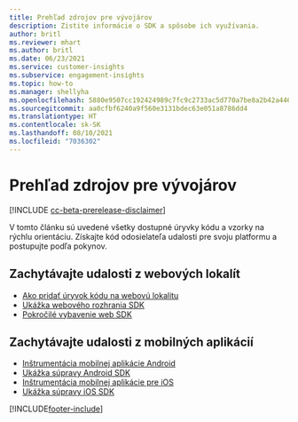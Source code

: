 ```yaml
---
title: Prehľad zdrojov pre vývojárov
description: Zistite informácie o SDK a spôsobe ich využívania.
author: britl
ms.reviewer: mhart
ms.author: britl
ms.date: 06/23/2021
ms.service: customer-insights
ms.subservice: engagement-insights
ms.topic: how-to
ms.manager: shellyha
ms.openlocfilehash: 5880e9507cc192424989c7fc9c2733ac5d770a7be8a2b42a446ffd8681fa7612
ms.sourcegitcommit: aa0cfbf6240a9f560e3131bdec63e051a8786dd4
ms.translationtype: HT
ms.contentlocale: sk-SK
ms.lasthandoff: 08/10/2021
ms.locfileid: "7036302"
---
```

# <a name="developer-resources-overview"></a>Prehľad zdrojov pre vývojárov

[!INCLUDE [cc-beta-prerelease-disclaimer](includes/cc-beta-prerelease-disclaimer.md)]

V tomto článku sú uvedené všetky dostupné úryvky kódu a vzorky na rýchlu orientáciu. Získajte kód odosielateľa udalosti pre svoju platformu a postupujte podľa pokynov. 

## <a name="capture-events-from-websites"></a>Zachytávajte udalosti z webových lokalít

- [Ako pridať úryvok kódu na webovú lokalitu](instrument-website.md)
- [Ukážka webového rozhrania SDK](websdk-sample.md)
- [Pokročilé vybavenie web SDK](advanced-SDK-implementation.md)

## <a name="capture-events-from-mobile-apps"></a>Zachytávajte udalosti z mobilných aplikácií

- [Inštrumentácia mobilnej aplikácie Android](get-started-android.md)
- [Ukážka súpravy Android SDK](androidsdk-sample.md)
- [Inštrumentácia mobilnej aplikácie pre iOS](get-started-ios.md)
- [Ukážka súpravy iOS SDK](iossdk-sample.md)

[!INCLUDE[footer-include](../includes/footer-banner.md)]